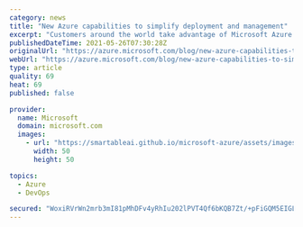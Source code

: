 ```yaml
---
category: news
title: "New Azure capabilities to simplify deployment and management"
excerpt: "Customers around the world take advantage of Microsoft Azure to build, deploy, and manage business-critical applications at scale. We continuously innovate to help customers simplify their app deployment and management experience so they can spend more time building great solutions. Today, we are announcing"
publishedDateTime: 2021-05-26T07:30:28Z
originalUrl: "https://azure.microsoft.com/blog/new-azure-capabilities-to-simplify-deployment-and-management/"
webUrl: "https://azure.microsoft.com/blog/new-azure-capabilities-to-simplify-deployment-and-management/"
type: article
quality: 69
heat: 69
published: false

provider:
  name: Microsoft
  domain: microsoft.com
  images:
    - url: "https://smartableai.github.io/microsoft-azure/assets/images/organizations/microsoft.com-50x50.jpg"
      width: 50
      height: 50

topics:
  - Azure
  - DevOps

secured: "WoxiRVrWn2mrb3mI81pMhDFv4yRhIu202lPVT4Qf6bKQB7Zt/+pFiGQM5EIGL1NYx1kxHcx5Ne7ImxGtogq0BtYJ5qDWuqdjT3mUGqWL8gAfVEsLjLYURhOpxP7Vu2bz76pSDecHHKS7g/hwku7PYWOCuCiKxQ2mz9wRRcWMok5hT9fCT88SHUH9HPmrUZfZd9dFjiQzq/+xLicucyMkOKbbAPE2alIvye79mXEA7vzI2R84wz5AtZ9kJpmrSNLK3D1Sd4o2/3z6rUQziteqyuULcb9OJfy5EC3rC7opuP4OCJZOuaHMKWQpbdiChT8fn6O8Gsv6TnrEhoRdKD0xUlOitR93n5XWXEUJ5gr/LQY=;w9tD+iCECeKrjyVHgB6zjg=="
---
```


